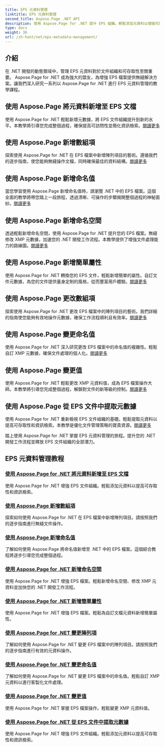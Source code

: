 ```yaml
---
title: EPS 元資料管理
linktitle: EPS 元資料管理
second_title: Aspose.Page .NET API
description: 使用 Aspose.Page for .NET 提升 EPS 組織。輕鬆添加元資料以增強可訪問性。探索 EPS 元資料管理教學。
type: docs
weight: 36
url: /zh-hant/net/eps-metadata-management/
---
```


## 介紹

在 .NET 開發的動態領域中，管理 EPS 元資料對於文件組織和可存取性至關重要。 Aspose.Page for .NET 成為強大的盟友，為增強 EPS 檔案提供無縫解決方案。讓我們深入研究一系列以 Aspose.Page for .NET 進行 EPS 元資料管理的教學課程。

## 使用 Aspose.Page 將元資料新增至 EPS 文檔
使用 Aspose.Page for .NET 輕鬆新增元數據，將 EPS 文件組織提升到新的水平。本教學將引導您完成整個過程，確保提高可訪問性並簡化資訊檢索。[閱讀更多](./add-metadata-to-eps-document/)

## 使用 Aspose.Page 新增數組項
探索使用 Aspose.Page for .NET 在 EPS 檔案中新增陣列項目的藝術。遵循我們的逐步指南，使您能夠無縫操作文檔，同時確保最佳的資料結構。[閱讀更多](./modify-eps-metadata-add-array-items/)

## 使用 Aspose.Page 新增命名值
當您學習使用 Aspose.Page 新增命名值時，請瀏覽 .NET 中的 EPS 檔案。這個全面的教學將帶您踏上一段旅程，透過清晰、可操作的步驟揭開整個過程的神秘面紗。[閱讀更多](./modify-eps-metadata-add-named-value/)

## 使用 Aspose.Page 新增命名空間
透過輕鬆新增命名空間，使用 Aspose.Page for .NET 提升您的 EPS 檔案。無縫修改 XMP 元數據，加速您的 .NET 開發工作流程。本教學提供了增強文件處理能力的路線圖。[閱讀更多](./modify-eps-metadata-add-namespace/)

## 使用 Aspose.Page 新增簡單屬性
使用 Aspose.Page for .NET 轉換您的 EPS 文件，輕鬆新增簡單的屬性。自訂文件元數據，為您的文件提供量身定制的風格，從而豐富用戶體驗。[閱讀更多](./modify-eps-metadata-add-simple-properties/)

## 使用 Aspose.Page 更改數組項
探索使用 Aspose.Page for .NET 更改 EPS 檔案中的陣列項目的藝術。我們詳細的指南使您能夠有效地操作元數據，確保工作流程順利且有效率。[閱讀更多](./modify-eps-metadata-change-array-items/)

## 使用 Aspose.Page 變更命名值
使用 Aspose.Page for .NET 深入研究更改 EPS 檔案中的命名值的複雜性。輕鬆自訂 XMP 元數據，確保文件處理的個人化。[閱讀更多](./modify-eps-metadata-change-named-value/)

## 使用 Aspose.Page 變更值
使用 Aspose.Page for .NET 輕鬆更改 XMP 元資料值，成為 EPS 檔案操作大師。本教學將引導您完成整個過程，解鎖對文件的新等級的控制。[閱讀更多](./modify-eps-metadata-change-values/)

## 使用 Aspose.Page 從 EPS 文件中提取元數據
使用 Aspose.Page for .NET 重新檢視 EPS 文件組織的基礎。輕鬆提取元資料以提高可存取性和資訊檢索。本教學是優化文件管理策略的寶貴資源。[閱讀更多](./extract-metadata-from-eps-document/)

踏上使用 Aspose.Page for .NET 掌握 EPS 元資料管理的旅程。提升您的 .NET 開發工作流程並釋放 EPS 文件組織的全部潛力。
## EPS 元資料管理教程
### [使用 Aspose.Page for .NET 將元資料新增至 EPS 文檔](./add-metadata-to-eps-document/)
使用 Aspose.Page for .NET 增強 EPS 文件組織。輕鬆添加元資料以提高可存取性和資訊檢索。
### [使用 Aspose.Page 新增數組項](./modify-eps-metadata-add-array-items/)
探索如何使用 Aspose.Page for .NET 在 EPS 檔案中新增陣列項目。請按照我們的逐步指南進行無縫文件操作。
### [使用 Aspose.Page 新增命名值](./modify-eps-metadata-add-named-value/)
了解如何使用 Aspose.Page 將命名值新增至 .NET 中的 EPS 檔案。這個綜合教程將逐步引導您完成整個過程。
### [使用 Aspose.Page for .NET 新增命名空間](./modify-eps-metadata-add-namespace/)
使用 Aspose.Page for .NET 增強 EPS 檔案。輕鬆新增命名空間、修改 XMP 元資料並加快您的 .NET 開發工作流程。
### [使用 Aspose.Page for .NET 新增簡單屬性](./modify-eps-metadata-add-simple-properties/)
使用 Aspose.Page for .NET 增強 EPS 檔案。輕鬆為自訂文檔元資料新增簡單屬性。
### [使用 Aspose.Page for .NET 變更陣列項](./modify-eps-metadata-change-array-items/)
了解如何使用 Aspose.Page for .NET 變更 EPS 檔案中的陣列項目。請按照我們的逐步指南進行有效的元資料操作。
### [使用 Aspose.Page for .NET 變更命名值](./modify-eps-metadata-change-named-value/)
了解如何使用 Aspose.Page for .NET 變更 EPS 檔案中的命名值。輕鬆自訂 XMP 元資料以進行客製化文件處理。
### [使用 Aspose.Page for .NET 變更值](./modify-eps-metadata-change-values/)
使用 Aspose.Page for .NET 掌握 EPS 檔案操作。輕鬆變更 XMP 元資料值。
### [使用 Aspose.Page for .NET 從 EPS 文件中提取元數據](./extract-metadata-from-eps-document/)
使用 Aspose.Page for .NET 增強 EPS 文件組織。輕鬆添加元資料以提高可存取性和資訊檢索。